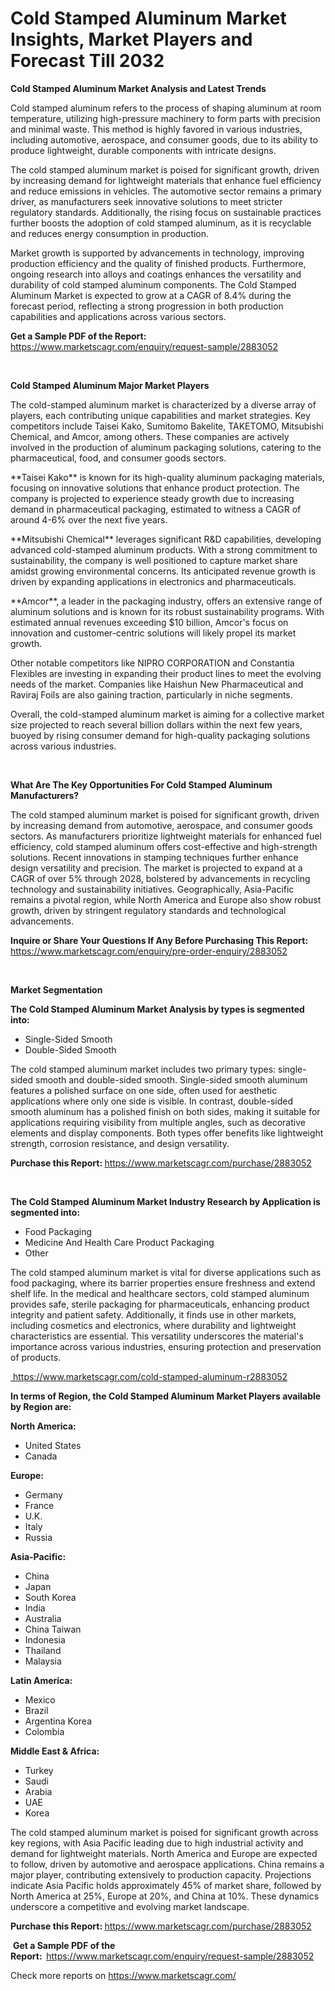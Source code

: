 <p><h1>Cold Stamped Aluminum Market Insights, Market Players and Forecast Till 2032</h1></p><p><strong>Cold Stamped Aluminum Market Analysis and Latest Trends</strong></p>
<p><p>Cold stamped aluminum refers to the process of shaping aluminum at room temperature, utilizing high-pressure machinery to form parts with precision and minimal waste. This method is highly favored in various industries, including automotive, aerospace, and consumer goods, due to its ability to produce lightweight, durable components with intricate designs.</p><p>The cold stamped aluminum market is poised for significant growth, driven by increasing demand for lightweight materials that enhance fuel efficiency and reduce emissions in vehicles. The automotive sector remains a primary driver, as manufacturers seek innovative solutions to meet stricter regulatory standards. Additionally, the rising focus on sustainable practices further boosts the adoption of cold stamped aluminum, as it is recyclable and reduces energy consumption in production.</p><p>Market growth is supported by advancements in technology, improving production efficiency and the quality of finished products. Furthermore, ongoing research into alloys and coatings enhances the versatility and durability of cold stamped aluminum components. The Cold Stamped Aluminum Market is expected to grow at a CAGR of 8.4% during the forecast period, reflecting a strong progression in both production capabilities and applications across various sectors.</p></p>
<p><strong>Get a Sample PDF of the Report:&nbsp;</strong> <a href="https://www.marketscagr.com/enquiry/request-sample/2883052?utm_campaign=1889&utm_medium=2&utm_source=Github&utm_content=ia&utm_term=13032025&utm_id=cold-stamped-aluminum">https://www.marketscagr.com/enquiry/request-sample/2883052</a></p>
<p>&nbsp;</p>
<p><strong>Cold Stamped Aluminum Major Market Players</strong></p>
<p><p>The cold-stamped aluminum market is characterized by a diverse array of players, each contributing unique capabilities and market strategies. Key competitors include Taisei Kako, Sumitomo Bakelite, TAKETOMO, Mitsubishi Chemical, and Amcor, among others. These companies are actively involved in the production of aluminum packaging solutions, catering to the pharmaceutical, food, and consumer goods sectors.</p><p>**Taisei Kako** is known for its high-quality aluminum packaging materials, focusing on innovative solutions that enhance product protection. The company is projected to experience steady growth due to increasing demand in pharmaceutical packaging, estimated to witness a CAGR of around 4-6% over the next five years.</p><p>**Mitsubishi Chemical** leverages significant R&D capabilities, developing advanced cold-stamped aluminum products. With a strong commitment to sustainability, the company is well positioned to capture market share amidst growing environmental concerns. Its anticipated revenue growth is driven by expanding applications in electronics and pharmaceuticals.</p><p>**Amcor**, a leader in the packaging industry, offers an extensive range of aluminum solutions and is known for its robust sustainability programs. With estimated annual revenues exceeding $10 billion, Amcor's focus on innovation and customer-centric solutions will likely propel its market growth.</p><p>Other notable competitors like NIPRO CORPORATION and Constantia Flexibles are investing in expanding their product lines to meet the evolving needs of the market. Companies like Haishun New Pharmaceutical and Raviraj Foils are also gaining traction, particularly in niche segments.</p><p>Overall, the cold-stamped aluminum market is aiming for a collective market size projected to reach several billion dollars within the next few years, buoyed by rising consumer demand for high-quality packaging solutions across various industries.</p></p>
<p>&nbsp;</p>
<p><strong>What Are The Key Opportunities For Cold Stamped Aluminum Manufacturers?</strong></p>
<p><p>The cold stamped aluminum market is poised for significant growth, driven by increasing demand from automotive, aerospace, and consumer goods sectors. As manufacturers prioritize lightweight materials for enhanced fuel efficiency, cold stamped aluminum offers cost-effective and high-strength solutions. Recent innovations in stamping techniques further enhance design versatility and precision. The market is projected to expand at a CAGR of over 5% through 2028, bolstered by advancements in recycling technology and sustainability initiatives. Geographically, Asia-Pacific remains a pivotal region, while North America and Europe also show robust growth, driven by stringent regulatory standards and technological advancements.</p></p>
<p><strong>Inquire or Share Your Questions If Any Before Purchasing This Report:</strong> <a href="https://www.marketscagr.com/enquiry/pre-order-enquiry/2883052?utm_campaign=1889&utm_medium=2&utm_source=Github&utm_content=ia&utm_term=13032025&utm_id=cold-stamped-aluminum">https://www.marketscagr.com/enquiry/pre-order-enquiry/2883052</a></p>
<p>&nbsp;</p>
<p><strong>Market Segmentation</strong></p>
<p><strong>The Cold Stamped Aluminum Market Analysis by types is segmented into:</strong></p>
<p><ul><li>Single-Sided Smooth</li><li>Double-Sided Smooth</li></ul></p>
<p><p>The cold stamped aluminum market includes two primary types: single-sided smooth and double-sided smooth. Single-sided smooth aluminum features a polished surface on one side, often used for aesthetic applications where only one side is visible. In contrast, double-sided smooth aluminum has a polished finish on both sides, making it suitable for applications requiring visibility from multiple angles, such as decorative elements and display components. Both types offer benefits like lightweight strength, corrosion resistance, and design versatility.</p></p>
<p><strong>Purchase this Report:&nbsp;</strong><a href="https://www.marketscagr.com/purchase/2883052?utm_campaign=1889&utm_medium=2&utm_source=Github&utm_content=ia&utm_term=13032025&utm_id=cold-stamped-aluminum">https://www.marketscagr.com/purchase/2883052</a></p>
<p>&nbsp;</p>
<p><strong>The Cold Stamped Aluminum Market Industry Research by Application is segmented into:</strong></p>
<p><ul><li>Food Packaging</li><li>Medicine And Health Care Product Packaging</li><li>Other</li></ul></p>
<p><p>The cold stamped aluminum market is vital for diverse applications such as food packaging, where its barrier properties ensure freshness and extend shelf life. In the medical and healthcare sectors, cold stamped aluminum provides safe, sterile packaging for pharmaceuticals, enhancing product integrity and patient safety. Additionally, it finds use in other markets, including cosmetics and electronics, where durability and lightweight characteristics are essential. This versatility underscores the material's importance across various industries, ensuring protection and preservation of products.</p></p>
<p><a href="https://www.marketscagr.com/cold-stamped-aluminum-r2883052?utm_campaign=1889&utm_medium=2&utm_source=Github&utm_content=ia&utm_term=13032025&utm_id=cold-stamped-aluminum">&nbsp;https://www.marketscagr.com/cold-stamped-aluminum-r2883052</a></p>
<p><strong>In terms of Region, the Cold Stamped Aluminum Market Players available by Region are:</strong></p>
<p>
    <p> <strong> North America: </strong>
        <ul>
            <li>United States</li>
            <li>Canada</li>
        </ul>
        </p> 
    <p> <strong> Europe: </strong>
        <ul>
            <li>Germany</li>
            <li>France</li>
            <li>U.K.</li>
            <li>Italy</li>
            <li>Russia</li>
        </ul>
        </p> 
    <p> <strong> Asia-Pacific: </strong>
        <ul>
            <li>China</li>
            <li>Japan</li>
            <li>South Korea</li>
            <li>India</li>
            <li>Australia</li>
            <li>China Taiwan</li>
            <li>Indonesia</li>
            <li>Thailand</li>
            <li>Malaysia</li>
        </ul>
        </p> 
    <p> <strong> Latin America: </strong>
        <ul>
            <li>Mexico</li>
            <li>Brazil</li>
            <li>Argentina Korea</li>
            <li>Colombia</li>
        </ul>
        </p> 
    <p> <strong> Middle East & Africa: </strong>
        <ul>
            <li>Turkey</li>
            <li>Saudi</li>
            <li>Arabia</li>
            <li>UAE</li>
            <li>Korea</li>
        </ul>
    </p>
    </p>
<p><p>The cold stamped aluminum market is poised for significant growth across key regions, with Asia Pacific leading due to high industrial activity and demand for lightweight materials. North America and Europe are expected to follow, driven by automotive and aerospace applications. China remains a major player, contributing extensively to production capacity. Projections indicate Asia Pacific holds approximately 45% of market share, followed by North America at 25%, Europe at 20%, and China at 10%. These dynamics underscore a competitive and evolving market landscape.</p></p>
<p><strong>Purchase this Report: </strong><a href="https://www.marketscagr.com/purchase/2883052?utm_campaign=1889&utm_medium=2&utm_source=Github&utm_content=ia&utm_term=13032025&utm_id=cold-stamped-aluminum">https://www.marketscagr.com/purchase/2883052</a></p>
<p>&nbsp;<strong>Get a Sample PDF of the Report:&nbsp;&nbsp;</strong><a href="https://www.marketscagr.com/enquiry/request-sample/2883052?utm_campaign=1889&utm_medium=2&utm_source=Github&utm_content=ia&utm_term=13032025&utm_id=cold-stamped-aluminum">https://www.marketscagr.com/enquiry/request-sample/2883052</a></p>
<p><strong></strong></p>
<p>Check more reports on <a href="https://www.marketscagr.com/?utm_campaign=1889&utm_medium=2&utm_source=Github&utm_content=ia&utm_term=13032025&utm_id=cold-stamped-aluminum">https://www.marketscagr.com/</a></p>